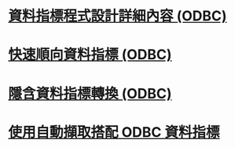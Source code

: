 # [資料指標程式設計詳細內容 (ODBC)](cursor-programming-details-odbc.md)
# [快速順向資料指標 (ODBC)](fast-forward-only-cursors-odbc.md)
# [隱含資料指標轉換 (ODBC)](implicit-cursor-conversions-odbc.md)
# [使用自動擷取搭配 ODBC 資料指標](using-autofetch-with-odbc-cursors.md)
